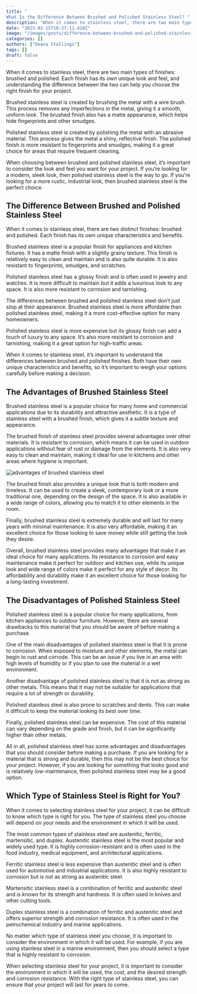 ```yaml
---
title: "
What Is the Difference Between Brushed and Polished Stainless Steel? "
description: "When it comes to stainless steel, there are two main types of finishes: brushed and polished. Each finish has its own unique look and feel, and unders"
date: "2023-02-15T18:37:11.418Z"
image: "/images/posts/difference-between-brushed-and-polished-stainless-steel-780x454.jpg"
categories: []
authors: ["Deana Stallings"]
tags: []
draft: false
---
```


When it comes to stainless steel, there are two main types of finishes: brushed and polished. Each finish has its own unique look and feel, and understanding the difference between the two can help you choose the right finish for your project.

Brushed stainless steel is created by brushing the metal with a wire brush. This process removes any imperfections in the metal, giving it a smooth, uniform look. The brushed finish also has a matte appearance, which helps hide fingerprints and other smudges.

Polished stainless steel is created by polishing the metal with an abrasive material. This process gives the metal a shiny, reflective finish. The polished finish is more resistant to fingerprints and smudges, making it a great choice for areas that require frequent cleaning.

When choosing between brushed and polished stainless steel, it’s important to consider the look and feel you want for your project. If you’re looking for a modern, sleek look, then polished stainless steel is the way to go. If you’re looking for a more rustic, industrial look, then brushed stainless steel is the perfect choice.

## The Difference Between Brushed and Polished Stainless Steel

When it comes to stainless steel, there are two distinct finishes: brushed and polished. Each finish has its own unique characteristics and benefits.

Brushed stainless steel is a popular finish for appliances and kitchen fixtures. It has a matte finish with a slightly grainy texture. This finish is relatively easy to clean and maintain and is also quite durable. It is also resistant to fingerprints, smudges, and scratches.

Polished stainless steel has a glossy finish and is often used in jewelry and watches. It is more difficult to maintain but it adds a luxurious look to any space. It is also more resistant to corrosion and tarnishing.

The differences between brushed and polished stainless steel don’t just stop at their appearance. Brushed stainless steel is more affordable than polished stainless steel, making it a more cost-effective option for many homeowners.

Polished stainless steel is more expensive but its glossy finish can add a touch of luxury to any space. It’s also more resistant to corrosion and tarnishing, making it a great option for high-traffic areas.

When it comes to stainless steel, it’s important to understand the differences between brushed and polished finishes. Both have their own unique characteristics and benefits, so it’s important to weigh your options carefully before making a decision.

## The Advantages of Brushed Stainless Steel

Brushed stainless steel is a popular choice for many home and commercial applications due to its durability and attractive aesthetic. It is a type of stainless steel with a brushed finish, which gives it a subtle texture and appearance.

The brushed finish of stainless steel provides several advantages over other materials. It is resistant to corrosion, which means it can be used in outdoor applications without fear of rust or damage from the elements. It is also very easy to clean and maintain, making it ideal for use in kitchens and other areas where hygiene is important.

![advantages of brushed stainless steel](https://www.pdhre.org/wp-content/uploads/2023/02/advantages-of-brushed-stainless-steel.jpg)

The brushed finish also provides a unique look that is both modern and timeless. It can be used to create a sleek, contemporary look or a more traditional one, depending on the design of the space. It is also available in a wide range of colors, allowing you to match it to other elements in the room.

Finally, brushed stainless steel is extremely durable and will last for many years with minimal maintenance. It is also very affordable, making it an excellent choice for those looking to save money while still getting the look they desire.

Overall, brushed stainless steel provides many advantages that make it an ideal choice for many applications. Its resistance to corrosion and easy maintenance make it perfect for outdoor and kitchen use, while its unique look and wide range of colors make it perfect for any style of decor. Its affordability and durability make it an excellent choice for those looking for a long-lasting investment.

## The Disadvantages of Polished Stainless Steel

Polished stainless steel is a popular choice for many applications, from kitchen appliances to outdoor furniture. However, there are several drawbacks to this material that you should be aware of before making a purchase.

One of the main disadvantages of polished stainless steel is that it is prone to corrosion. When exposed to moisture and other elements, the metal can begin to rust and corrode. This can be an issue if you live in an area with high levels of humidity or if you plan to use the material in a wet environment.

Another disadvantage of polished stainless steel is that it is not as strong as other metals. This means that it may not be suitable for applications that require a lot of strength or durability.

Polished stainless steel is also prone to scratches and dents. This can make it difficult to keep the material looking its best over time.

Finally, polished stainless steel can be expensive. The cost of this material can vary depending on the grade and finish, but it can be significantly higher than other metals.

All in all, polished stainless steel has some advantages and disadvantages that you should consider before making a purchase. If you are looking for a material that is strong and durable, then this may not be the best choice for your project. However, if you are looking for something that looks good and is relatively low-maintenance, then polished stainless steel may be a good option.

## Which Type of Stainless Steel is Right for You?

When it comes to selecting stainless steel for your project, it can be difficult to know which type is right for you. The type of stainless steel you choose will depend on your needs and the environment in which it will be used.

The most common types of stainless steel are austenitic, ferritic, martensitic, and duplex. Austenitic stainless steel is the most popular and widely used type. It is highly corrosion-resistant and is often used in the food industry, medical equipment, and architectural applications.

Ferritic stainless steel is less expensive than austenitic steel and is often used for automotive and industrial applications. It is also highly resistant to corrosion but is not as strong as austenitic steel.

Martensitic stainless steel is a combination of ferritic and austenitic steel and is known for its strength and hardness. It is often used in knives and other cutting tools.

Duplex stainless steel is a combination of ferritic and austenitic steel and offers superior strength and corrosion resistance. It is often used in the petrochemical industry and marine applications.

No matter which type of stainless steel you choose, it is important to consider the environment in which it will be used. For example, if you are using stainless steel in a marine environment, then you should select a type that is highly resistant to corrosion.

When selecting stainless steel for your project, it is important to consider the environment in which it will be used, the cost, and the desired strength and corrosion resistance. With the right type of stainless steel, you can ensure that your project will last for years to come.